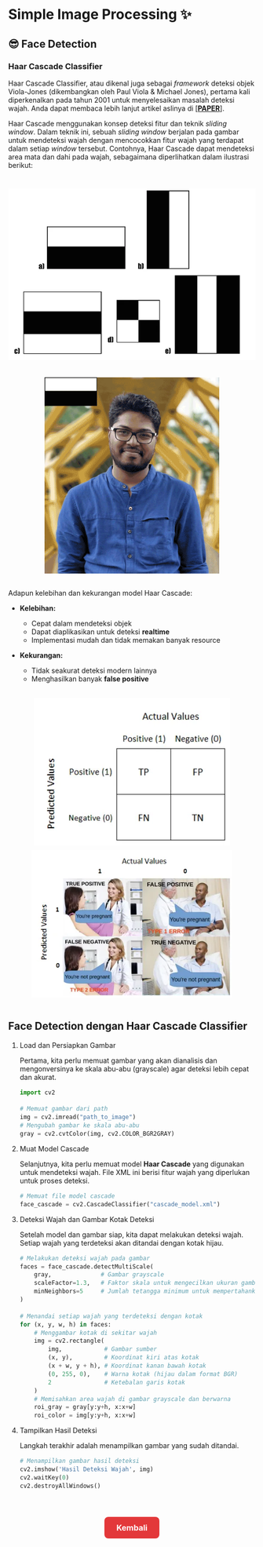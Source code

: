 # Simple Image Processing ✨

## 😎 Face Detection

### Haar Cascade Classifier

Haar Cascade Classifier, atau dikenal juga sebagai _framework_ deteksi objek Viola-Jones (dikembangkan oleh Paul Viola & Michael Jones), pertama kali diperkenalkan pada tahun 2001 untuk menyelesaikan masalah deteksi wajah. Anda dapat membaca lebih lanjut artikel aslinya di [[**PAPER**](https://www.cs.cmu.edu/~efros/courses/LBMV07/Papers/viola-cvpr-01.pdf)].

Haar Cascade menggunakan konsep deteksi fitur dan teknik _sliding window_. Dalam teknik ini, sebuah _sliding window_ berjalan pada gambar untuk mendeteksi wajah dengan mencocokkan fitur wajah yang terdapat dalam setiap _window_ tersebut. Contohnya, Haar Cascade dapat mendeteksi area mata dan dahi pada wajah, sebagaimana diperlihatkan dalam ilustrasi berikut:

<div style="display: flex; flex-wrap: wrap; justify-content: center; gap: 10px;">
    <img src="../displays/Features.png" alt="Haar Cascade Features" style="height: 400px; object-fit: contain;">
    <img src="../displays/Features_Detection.gif" alt="Haar Cascade Features Detection" style="height: 400px; object-fit: contain;">
</div>
</br>

Adapun kelebihan dan kekurangan model Haar Cascade:

- **Kelebihan:**

  - Cepat dalam mendeteksi objek
  - Dapat diaplikasikan untuk deteksi **realtime**
  - Implementasi mudah dan tidak memakan banyak resource

- **Kekurangan:**

  - Tidak seakurat deteksi modern lainnya
  - Menghasilkan banyak **false positive**

</br>
<div style="display: flex; flex-wrap: wrap; justify-content: center; gap: 10px;">
    <img src="../displays/Confussion_Matrix.png" alt="Haar Cascade Features" style="height: 300px; object-fit: contain;">
    <img src="../displays/Confussion_Matrix_Example.png" alt="Haar Cascade Features Detection" style="height: 300px; object-fit: contain;">
</div>
</br>

## Face Detection dengan Haar Cascade Classifier

1. Load dan Persiapkan Gambar

   Pertama, kita perlu memuat gambar yang akan dianalisis dan mengonversinya ke skala abu-abu (grayscale) agar deteksi lebih cepat dan akurat.

   ```python
   import cv2

   # Memuat gambar dari path
   img = cv2.imread("path_to_image")
   # Mengubah gambar ke skala abu-abu
   gray = cv2.cvtColor(img, cv2.COLOR_BGR2GRAY)
   ```

2. Muat Model Cascade

   Selanjutnya, kita perlu memuat model **Haar Cascade** yang digunakan untuk mendeteksi wajah. File XML ini berisi fitur wajah yang diperlukan untuk proses deteksi.

   ```python
   # Memuat file model cascade
   face_cascade = cv2.CascadeClassifier("cascade_model.xml")
   ```

3. Deteksi Wajah dan Gambar Kotak Deteksi

   Setelah model dan gambar siap, kita dapat melakukan deteksi wajah. Setiap wajah yang terdeteksi akan ditandai dengan kotak hijau.

   ```python
   # Melakukan deteksi wajah pada gambar
   faces = face_cascade.detectMultiScale(
       gray,              # Gambar grayscale
       scaleFactor=1.3,   # Faktor skala untuk mengecilkan ukuran gambar
       minNeighbors=5     # Jumlah tetangga minimum untuk mempertahankan deteksi
   )

   # Menandai setiap wajah yang terdeteksi dengan kotak
   for (x, y, w, h) in faces:
       # Menggambar kotak di sekitar wajah
       img = cv2.rectangle(
           img,            # Gambar sumber
           (x, y),         # Koordinat kiri atas kotak
           (x + w, y + h), # Koordinat kanan bawah kotak
           (0, 255, 0),    # Warna kotak (hijau dalam format BGR)
           2               # Ketebalan garis kotak
       )
       # Memisahkan area wajah di gambar grayscale dan berwarna
       roi_gray = gray[y:y+h, x:x+w]
       roi_color = img[y:y+h, x:x+w]
   ```

4. Tampilkan Hasil Deteksi

   Langkah terakhir adalah menampilkan gambar yang sudah ditandai.

   ```python
   # Menampilkan gambar hasil deteksi
   cv2.imshow('Hasil Deteksi Wajah', img)
   cv2.waitKey(0)
   cv2.destroyAllWindows()
   ```

</br>

<div style="text-align: center; margin: 24px;">
  <a href="../README.md" style="
    display: inline-block;
    background-color: #e3383a;
    color: #fff;
    padding: 12px 24px;
    font-size: 16px;
    font-weight: bold;
    text-decoration: none;
    border-radius: 8px;
    transition: background-color 0.15s;
  " onmouseover="this.style.backgroundColor='#4caf50';" onmouseout="this.style.backgroundColor='#e3383a';">
    Kembali
  </a>
</div>
